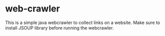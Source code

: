 # web-crawler

This is a simple java webcrawler to collect links on a website. Make sure to install JSOUP library before running the webcrawler. 
